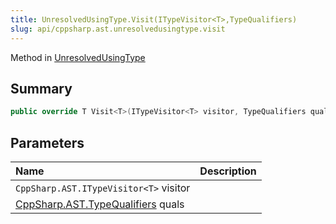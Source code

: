 ```yaml
---
title: UnresolvedUsingType.Visit(ITypeVisitor<T>,TypeQualifiers)
slug: api/cppsharp.ast.unresolvedusingtype.visit
---
```

Method in [UnresolvedUsingType](/api/cppsharp/ast/unresolvedusingtype)

## Summary



```csharp
public override T Visit<T>(ITypeVisitor<T> visitor, TypeQualifiers quals = new TypeQualifiers())
```

## Parameters

|Name|Description|
|:---|:---|
|`CppSharp.AST.ITypeVisitor<T>` visitor||
|[CppSharp.AST.TypeQualifiers](/api/cppsharp/ast/typequalifiers) quals||

